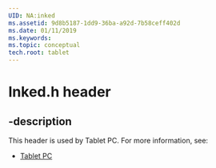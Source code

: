 ```yaml
---
UID: NA:inked
ms.assetid: 9d8b5187-1dd9-36ba-a92d-7b58ceff402d
ms.date: 01/11/2019
ms.keywords: 
ms.topic: conceptual
tech.root: tablet
---
```


# Inked.h header


## -description


This header is used by Tablet PC. For more information, see:

- [Tablet PC](../_tablet/index.md)

